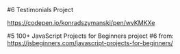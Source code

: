 #6 Testimonials Project

https://codepen.io/konradszymanski/pen/wvKMKXe


#5 100+ JavaScript Projects for Beginners
project #6 from:
https://jsbeginners.com/javascript-projects-for-beginners/
